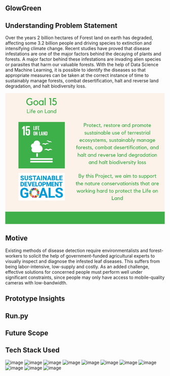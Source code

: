 ## GlowGreen 

## Understanding Problem Statement

Over the years 2 billion hectares of Forest land on earth has degraded, affecting some 3.2 billion people and driving species to extinction and intensifying climate change. Recent studies have proved that disease infestations are one of the major factors behind the decaying of plants and forests. A major factor behind these infestations are invading alien species or parasites that harm our valuable forests. With the help of Data Science and Machine Learning, it is possible to identify the diseases so that appropriate measures can be taken at the correct instance of time to sustainably manage forests, combat desertification, halt and reverse land degradation, and halt biodiversity loss.

![image](READMEassets/goal15.jpeg)

## Motive

Existing methods of disease detection require environmentalists and forest-workers to solicit the help of government-funded agricultural experts to visually inspect and diagnose the infested leaf diseases. This suffers from being labor-intensive, low-supply and costly. As an added challenge, effective solutions for concerned people must perform well under significant constraints, since people may only have access to mobile-quality cameras with low-bandwidth.


## Prototype Insights

## Run.py


## Future Scope

## Tech Stack Used

![image](https://img.shields.io/badge/Python-3776AB?style=for-the-badge&logo=python&logoColor=white)
![image](https://img.shields.io/badge/Numpy-013243?style=for-the-badge&logo=numpy&logoColor=white)
![image](https://img.shields.io/badge/Pandas-130654?style=for-the-badge&logo=pandas&logoColor=white)
![image](https://img.shields.io/badge/Tensorflow-FF7100?style=for-the-badge&logo=tensorflow&logoColor=white)
![image](https://img.shields.io/badge/Keras-D00000?style=for-the-badge&logo=keras&logoColor=white)
![image](https://img.shields.io/badge/Tensorflow_Lite-FF7100?style=for-the-badge&logo=tensorflow&logoColor=white)
![image](https://img.shields.io/badge/scikit_learn-F7931E?style=for-the-badge&logo=scikit-learn&logoColor=white)
![image](https://img.shields.io/badge/Streamlit-EA6566?style=for-the-badge&logo=streamlit&logoColor=white)
![image](https://img.shields.io/badge/Flask-000000?style=for-the-badge&logo=flask&logoColor=white)
![image](https://img.shields.io/badge/JavaScript-323330?style=for-the-badge&logo=javascript&logoColor=F7DF1E)
![image](https://img.shields.io/badge/Flutter-2B74D7?style=for-the-badge&logo=flutter&logoColor=FFFFFF)
